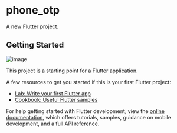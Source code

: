 # phone_otp

A new Flutter project.

## Getting Started
![image](https://github.com/gitsubash44/phone_otp/assets/110603740/644c4012-8a5a-489a-97a8-6b689d6613d7)


This project is a starting point for a Flutter application.

A few resources to get you started if this is your first Flutter project:

- [Lab: Write your first Flutter app](https://docs.flutter.dev/get-started/codelab)
- [Cookbook: Useful Flutter samples](https://docs.flutter.dev/cookbook)

For help getting started with Flutter development, view the
[online documentation](https://docs.flutter.dev/), which offers tutorials,
samples, guidance on mobile development, and a full API reference.
